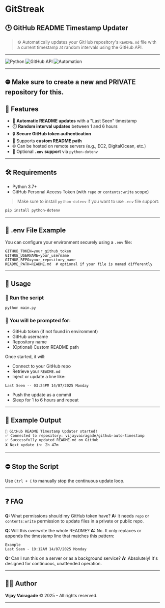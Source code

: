 # GitStreak

## 🕒 GitHub README Timestamp Updater

> ⚙️ Automatically updates your GitHub repository's `README.md` file with a current timestamp at random intervals using the GitHub API.

---

![Python](https://img.shields.io/badge/Python-3.7%2B-blue)
![GitHub API](https://img.shields.io/badge/API-GitHub%20v3-orange)
![Automation](https://img.shields.io/badge/Automation-Cron%20style-green)

---
## ⛔ Make sure to create a new and PRIVATE repository for this.

## 📌 Features

* 🤖 **Automatic README updates** with a "Last Seen" timestamp
* ⏱️ **Random interval updates** between 1 and 6 hours
* 🔒 **Secure GitHub token authentication**
* 📁 Supports **custom README path**
* 🌐 Can be hosted on remote servers (e.g., EC2, DigitalOcean, etc.)
* 🔧 Optional **`.env` support** via `python-dotenv`

---

## 🛠️ Requirements

* Python 3.7+
* GitHub Personal Access Token (with `repo` or `contents:write` scope)


> Make sure to install `python-dotenv` if you want to use `.env` file support:

```bash
pip install python-dotenv
```

---

## 📁 .env File Example

You can configure your environment securely using a `.env` file:

```env
GITHUB_TOKEN=your_github_token
GITHUB_USERNAME=your_username
GITHUB_REPO=your_repository_name
README_PATH=README.md  # optional if your file is named differently
```

---

## 🚀 Usage

### 🔁 Run the script

```bash
python main.py
```

### 🧪 You will be prompted for:

* GitHub token (if not found in environment)
* GitHub username
* Repository name
* (Optional) Custom README path

Once started, it will:

* Connect to your GitHub repo
* Retrieve your `README.md`
* Inject or update a line like:

```markdown
Last Seen -- 03:24PM 14/07/2025 Monday
```

* Push the update as a commit
* Sleep for 1 to 6 hours and repeat

---

## 📸 Example Output

```
🚀 GitHub README Timestamp Updater started!
✅ Connected to repository: vijayvairagade/github-auto-timestamp
✅ Successfully updated README.md on GitHub
⏳ Next update in: 2h 47m
```

---

## ⛔ Stop the Script

Use `Ctrl + C` to manually stop the continuous update loop.

---

## ❓ FAQ

**Q:** What permissions should my GitHub token have?
**A:** It needs `repo` or `contents:write` permission to update files in a private or public repo.

**Q:** Will this overwrite the whole README?
**A:** No. It only replaces or appends the timestamp line that matches this pattern:

```regex
Example
Last Seen - 10:12AM 14/07/2025 Monday
```

**Q:** Can I run this on a server or as a background service?
**A:** Absolutely! It's designed for continuous, unattended operation.

---

## 👨‍💻 Author

**Vijay Vairagade**
© 2025 - All rights reserved.

---
